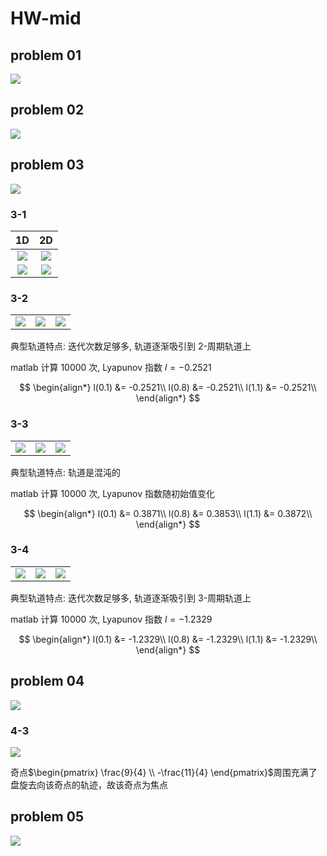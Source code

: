 # HW-mid

## problem 01

![](HW-mid-01.drawio.svg)

## problem 02

![](HW-mid-02.drawio.svg)

## problem 03

![](HW-mid-03.drawio.svg)

### 3-1

|                  1D                  |                  2D                  |
| :----------------------------------: | :----------------------------------: |
| ![](figure/ques_03_03_1_x0_1_1D.gif) | ![](figure/ques_03_03_1_x0_1_2D.gif) |
| ![](figure/ques_03_03_1_x0_2_1D.gif) | ![](figure/ques_03_03_1_x0_2_2D.gif) |

### 3-2

|                                     |                                     |                                     |
| :---------------------------------: | :---------------------------------: | :---------------------------------: |
| ![](figure/ques_03_03_rest_1_1.png) | ![](figure/ques_03_03_rest_1_2.png) | ![](figure/ques_03_03_rest_1_3.png) |

典型轨道特点: 迭代次数足够多, 轨道逐渐吸引到 2-周期轨道上

matlab 计算 10000 次, Lyapunov 指数 $l = -0.2521$

$$
\begin{align*}
    l(0.1) &= -0.2521\\
    l(0.8) &= -0.2521\\
    l(1.1) &= -0.2521\\
\end{align*}
$$

### 3-3

|                                     |                                     |                                     |
| :---------------------------------: | :---------------------------------: | :---------------------------------: |
| ![](figure/ques_03_03_rest_2_1.png) | ![](figure/ques_03_03_rest_2_2.png) | ![](figure/ques_03_03_rest_2_3.png) |

典型轨道特点: 轨道是混沌的

matlab 计算 10000 次, Lyapunov 指数随初始值变化

$$
\begin{align*}
    l(0.1) &= 0.3871\\
    l(0.8) &= 0.3853\\
    l(1.1) &= 0.3872\\
\end{align*}
$$

### 3-4

|                                     |                                     |                                     |
| :---------------------------------: | :---------------------------------: | :---------------------------------: |
| ![](figure/ques_03_03_rest_3_1.png) | ![](figure/ques_03_03_rest_3_2.png) | ![](figure/ques_03_03_rest_3_3.png) |

典型轨道特点: 迭代次数足够多, 轨道逐渐吸引到 3-周期轨道上

matlab 计算 10000 次, Lyapunov 指数 $l = -1.2329$

$$
\begin{align*}
    l(0.1) &= -1.2329\\
    l(0.8) &= -1.2329\\
    l(1.1) &= -1.2329\\
\end{align*}
$$

## problem 04

![](HW-mid-04.drawio.svg)

### 4-3

![](figure/ques_03_04_phase.png)

奇点$\begin{pmatrix}
    \frac{9}{4} \\
    -\frac{11}{4}
\end{pmatrix}$周围充满了盘旋去向该奇点的轨迹，故该奇点为焦点

## problem 05

![](HW-mid-05.drawio.svg)
